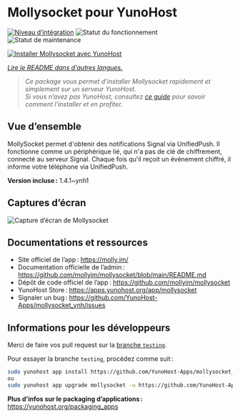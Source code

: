<!--
Nota bene : ce README est automatiquement généré par <https://github.com/YunoHost/apps/tree/master/tools/readme_generator>
Il NE doit PAS être modifié à la main.
-->

# Mollysocket pour YunoHost

[![Niveau d’intégration](https://dash.yunohost.org/integration/mollysocket.svg)](https://ci-apps.yunohost.org/ci/apps/mollysocket/) ![Statut du fonctionnement](https://ci-apps.yunohost.org/ci/badges/mollysocket.status.svg) ![Statut de maintenance](https://ci-apps.yunohost.org/ci/badges/mollysocket.maintain.svg)

[![Installer Mollysocket avec YunoHost](https://install-app.yunohost.org/install-with-yunohost.svg)](https://install-app.yunohost.org/?app=mollysocket)

*[Lire le README dans d'autres langues.](./ALL_README.md)*

> *Ce package vous permet d’installer Mollysocket rapidement et simplement sur un serveur YunoHost.*  
> *Si vous n’avez pas YunoHost, consultez [ce guide](https://yunohost.org/install) pour savoir comment l’installer et en profiter.*

## Vue d’ensemble

MollySocket permet d'obtenir des notifications Signal via UnifiedPush. Il fonctionne comme un périphérique lié, qui n'a pas de clé de chiffrement, connecté au serveur Signal. Chaque fois qu'il reçoit un événement chiffré, il informe votre téléphone via UnifiedPush.


**Version incluse :** 1.4.1~ynh1

## Captures d’écran

![Capture d’écran de Mollysocket](./doc/screenshots/example.jpg)

## Documentations et ressources

- Site officiel de l’app : <https://molly.im/>
- Documentation officielle de l’admin : <https://github.com/mollyim/mollysocket/blob/main/README.md>
- Dépôt de code officiel de l’app : <https://github.com/mollyim/mollysocket>
- YunoHost Store : <https://apps.yunohost.org/app/mollysocket>
- Signaler un bug : <https://github.com/YunoHost-Apps/mollysocket_ynh/issues>

## Informations pour les développeurs

Merci de faire vos pull request sur la [branche `testing`](https://github.com/YunoHost-Apps/mollysocket_ynh/tree/testing).

Pour essayer la branche `testing`, procédez comme suit :

```bash
sudo yunohost app install https://github.com/YunoHost-Apps/mollysocket_ynh/tree/testing --debug
ou
sudo yunohost app upgrade mollysocket -u https://github.com/YunoHost-Apps/mollysocket_ynh/tree/testing --debug
```

**Plus d’infos sur le packaging d’applications :** <https://yunohost.org/packaging_apps>
